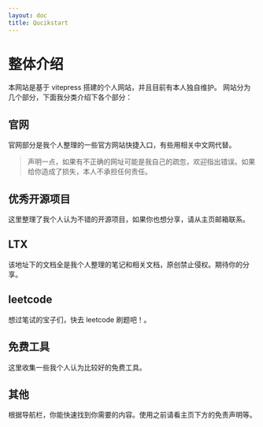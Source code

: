 ```yaml
---
layout: doc
title: Qucikstart
---
```


# 整体介绍

本网站是基于 vitepress 搭建的个人网站，并且目前有本人独自维护。
网站分为几个部分，下面我分类介绍下各个部分：

## 官网

官网部分是我个人整理的一些官方网站快捷入口，有些用相关中文网代替。

> 声明一点，如果有不正确的网址可能是我自己的疏忽，欢迎指出错误。如果给你造成了损失，本人不承担任何责任。

## 优秀开源项目

这里整理了我个人认为不错的开源项目，如果你也想分享，请从主页邮箱联系。

## LTX

该地址下的文档全是我个人整理的笔记和相关文档，原创禁止侵权。期待你的分享。

## leetcode

想过笔试的宝子们，快去 leetcode 刷题吧！。

## 免费工具

这里收集一些我个人认为比较好的免费工具。

## 其他

根据导航栏，你能快速找到你需要的内容。使用之前请看主页下方的免责声明等。
